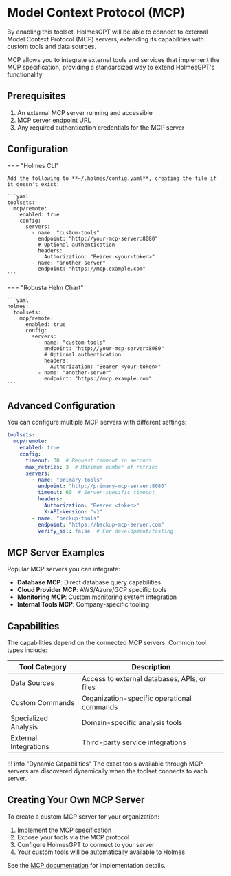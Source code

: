 # Model Context Protocol (MCP)

By enabling this toolset, HolmesGPT will be able to connect to external Model Context Protocol (MCP) servers, extending its capabilities with custom tools and data sources.

MCP allows you to integrate external tools and services that implement the MCP specification, providing a standardized way to extend HolmesGPT's functionality.

## Prerequisites

1. An external MCP server running and accessible
2. MCP server endpoint URL
3. Any required authentication credentials for the MCP server

## Configuration

=== "Holmes CLI"

    Add the following to **~/.holmes/config.yaml**, creating the file if it doesn't exist:

    ```yaml
    toolsets:
      mcp/remote:
        enabled: true
        config:
          servers:
            - name: "custom-tools"
              endpoint: "http://your-mcp-server:8080"
              # Optional authentication
              headers:
                Authorization: "Bearer <your-token>"
            - name: "another-server"
              endpoint: "https://mcp.example.com"
    ```

=== "Robusta Helm Chart"

    ```yaml
    holmes:
      toolsets:
        mcp/remote:
          enabled: true
          config:
            servers:
              - name: "custom-tools"
                endpoint: "http://your-mcp-server:8080"
                # Optional authentication
                headers:
                  Authorization: "Bearer <your-token>"
              - name: "another-server"
                endpoint: "https://mcp.example.com"
    ```

## Advanced Configuration

You can configure multiple MCP servers with different settings:

```yaml
toolsets:
  mcp/remote:
    enabled: true
    config:
      timeout: 30  # Request timeout in seconds
      max_retries: 3  # Maximum number of retries
      servers:
        - name: "primary-tools"
          endpoint: "http://primary-mcp-server:8080"
          timeout: 60  # Server-specific timeout
          headers:
            Authorization: "Bearer <token>"
            X-API-Version: "v1"
        - name: "backup-tools"
          endpoint: "https://backup-mcp-server.com"
          verify_ssl: false  # For development/testing
```

## MCP Server Examples

Popular MCP servers you can integrate:

- **Database MCP**: Direct database query capabilities
- **Cloud Provider MCP**: AWS/Azure/GCP specific tools
- **Monitoring MCP**: Custom monitoring system integration
- **Internal Tools MCP**: Company-specific tooling

## Capabilities

The capabilities depend on the connected MCP servers. Common tool types include:

| Tool Category | Description |
|---------------|-------------|
| Data Sources | Access to external databases, APIs, or files |
| Custom Commands | Organization-specific operational commands |
| Specialized Analysis | Domain-specific analysis tools |
| External Integrations | Third-party service integrations |

!!! info "Dynamic Capabilities"
    The exact tools available through MCP servers are discovered dynamically when the toolset connects to each server.

## Creating Your Own MCP Server

To create a custom MCP server for your organization:

1. Implement the MCP specification
2. Expose your tools via the MCP protocol
3. Configure HolmesGPT to connect to your server
4. Your custom tools will be automatically available to Holmes

See the [MCP documentation](https://github.com/modelcontextprotocol/specification) for implementation details.

